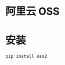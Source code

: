 # 阿里云 OSS

<!--
ID: 49821e1d-6c7a-44f4-b793-d483ec44da3d
Status: draft
Date: 2018-08-21T03:08:00
Modified: 2020-05-16T11:23:02
wp_id: 592
-->

# 安装

```
pip install oss2
```